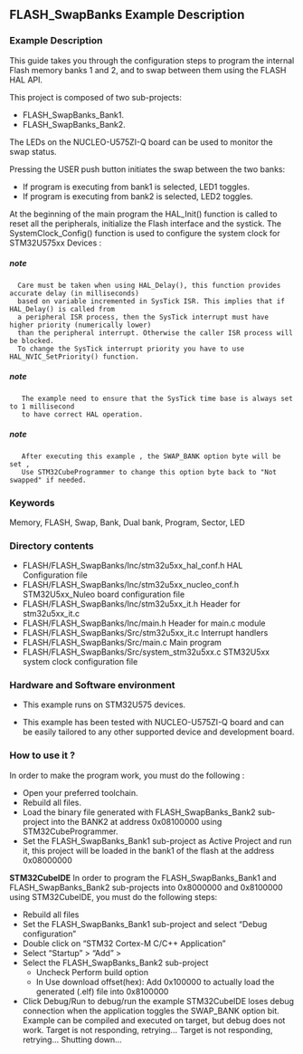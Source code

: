 ## <b>FLASH_SwapBanks Example Description</b>



### <b> Example Description </b>

This guide takes you through the configuration steps to program the internal Flash memory banks 1 and 2, and to swap between them using the FLASH HAL API.

This project is composed of two sub-projects:

  -  FLASH_SwapBanks_Bank1.
  -  FLASH_SwapBanks_Bank2.

The LEDs on the NUCLEO-U575ZI-Q board can be used to monitor the swap status.

Pressing the USER push button initiates the swap between the two banks:

  - If program is executing from bank1 is selected, LED1 toggles.
  - If program is executing from bank2 is selected, LED2 toggles.

At the beginning of the main program the HAL_Init() function is called to reset
all the peripherals, initialize the Flash interface and the systick.
The SystemClock_Config() function is used to configure the system clock for STM32U575xx Devices :

##### <b>note</b>
      Care must be taken when using HAL_Delay(), this function provides accurate delay (in milliseconds)
      based on variable incremented in SysTick ISR. This implies that if HAL_Delay() is called from
      a peripheral ISR process, then the SysTick interrupt must have higher priority (numerically lower)
      than the peripheral interrupt. Otherwise the caller ISR process will be blocked.
      To change the SysTick interrupt priority you have to use HAL_NVIC_SetPriority() function.

##### <b>note </b>
       The example need to ensure that the SysTick time base is always set to 1 millisecond
       to have correct HAL operation.

##### <b>note</b>
       After executing this example , the SWAP_BANK option byte will be set ,
       Use STM32CubeProgrammer to change this option byte back to "Not swapped" if needed.


### <b> Keywords </b>

Memory, FLASH, Swap, Bank, Dual bank, Program, Sector, LED

### <b> Directory contents </b>

  - FLASH/FLASH_SwapBanks/Inc/stm32u5xx_hal_conf.h        HAL Configuration file
  - FLASH/FLASH_SwapBanks/Inc/stm32u5xx_nucleo_conf.h     STM32U5xx_Nuleo board configuration file
  - FLASH/FLASH_SwapBanks/Inc/stm32u5xx_it.h              Header for stm32u5xx_it.c
  - FLASH/FLASH_SwapBanks/Inc/main.h                      Header for main.c module
  - FLASH/FLASH_SwapBanks/Src/stm32u5xx_it.c              Interrupt handlers
  - FLASH/FLASH_SwapBanks/Src/main.c                      Main program
  - FLASH/FLASH_SwapBanks/Src/system_stm32u5xx.c          STM32U5xx system clock configuration file

### <b> Hardware and Software environment </b>

  - This example runs on STM32U575 devices.

  - This example has been tested with NUCLEO-U575ZI-Q board and can be
    easily tailored to any other supported device and development board.

### <b> How to use it ? </b>

In order to make the program work, you must do the following :

  - Open your preferred toolchain.
  - Rebuild all files.
  - Load the binary file generated with FLASH_SwapBanks_Bank2 sub-project into
    the BANK2 at address 0x08100000 using STM32CubeProgrammer.
  - Set the FLASH_SwapBanks_Bank1 sub-project as Active Project and run it, this project will be loaded
    in the bank1 of the flash at the address 0x08000000


<b>STM32CubeIDE</b>
In order to program the FLASH_SwapBanks_Bank1 and FLASH_SwapBanks_Bank2 sub-projects into 0x8000000 and 0x8100000 using STM32CubeIDE, you must do the following steps:
 - Rebuild all files
 - Set the FLASH_SwapBanks_Bank1 sub-project and select “Debug configuration”
 - Double click on “STM32 Cortex-M C/C++ Application”
 - Select  “Startup” >  “Add” >
 - Select the FLASH_SwapBanks_Bank2 sub-project
     - Uncheck Perform build option
     - In Use download offset(hex): Add 0x100000 to actually load the generated (.elf) file into 0x8100000
 - Click Debug/Run to debug/run the example
   STM32CubeIDE loses debug connection when the application toggles the SWAP_BANK option bit. Example can be compiled and executed on target, but debug does not work.
   Target is not responding, retrying...
   Target is not responding, retrying...
   Shutting down...